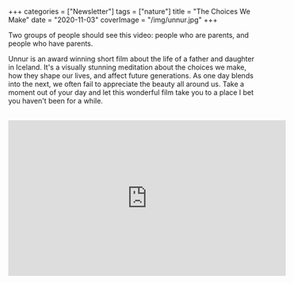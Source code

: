 +++
categories = ["Newsletter"]
tags = ["nature"]
title = "The Choices We Make"
date = "2020-11-03"
coverImage = "/img/unnur.jpg"
+++

Two groups of people should see this video: people who are parents, and people who have parents.
 
<!--more-->

Unnur is an award winning short film about the life of a father and daughter in Iceland. It's a visually stunning meditation about the choices we make, how they shape our lives, and affect future generations. As one day blends into the next, we often fail to appreciate the beauty all around us. Take a moment out of your day and let this wonderful film take you to a place I bet you haven't been for a while.

<br>

<iframe width="560" height="315" src="https://www.youtube.com/embed/7vEwe4yK1AA" frameborder="0" allow="accelerometer; autoplay; clipboard-write; encrypted-media; gyroscope; picture-in-picture" allowfullscreen></iframe>

